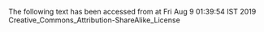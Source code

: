 The following text has been accessed from at Fri Aug 9 01:39:54 IST 2019
Creative_Commons_Attribution-ShareAlike_License
